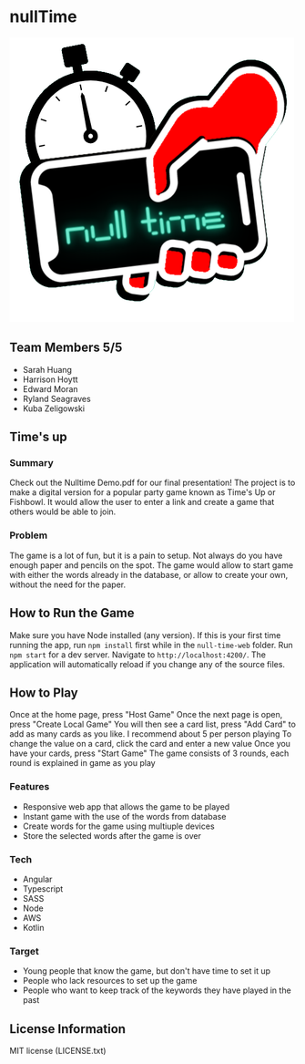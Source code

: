 # nullTime

![Nulltime Logo](/null-time-web/src/assets/images/logo_transparent.png)

## Team Members 5/5
* Sarah Huang 
* Harrison Hoytt 
* Edward Moran
* Ryland Seagraves 
* Kuba Zeligowski 

## Time's up

### Summary
Check out the Nulltime Demo.pdf for our final presentation!
The project is to make a digital version for a popular party game known as Time's Up or Fishbowl. It would allow the user to enter a link and create a game that others would be able to join.

### Problem
The game is a lot of fun, but it is a pain to setup. Not always do you have enough paper and pencils on the spot. The game would allow to start game with either the words already in the database, or allow to create your own, without the need for the paper.

## How to Run the Game

Make sure you have Node installed (any version).
If this is your first time running the app, run `npm install` first while in the `null-time-web` folder.
Run `npm start` for a dev server. Navigate to `http://localhost:4200/`. The application will automatically reload if you change any of the source files.

## How to Play
Once at the home page, press "Host Game"
Once the next page is open, press "Create Local Game"
You will then see a card list, press "Add Card" to add as many cards as you like. I recommend about 5 per person playing
To change the value on a card, click the card and enter a new value
Once you have your cards, press "Start Game"
The game consists of 3 rounds, each round is explained in game as you play

### Features
* Responsive web app that allows the game to be played
* Instant game with the use of the words from database
* Create words for the game using multiuple devices
* Store the selected words after the game is over

### Tech
* Angular
* Typescript
* SASS
* Node
* AWS
* Kotlin 

### Target
* Young people that know the game, but don't have time to set it up
* People who lack resources to set up the game
* People who want to keep track of the keywords they have played in the past

## License Information

MIT license (LICENSE.txt)
